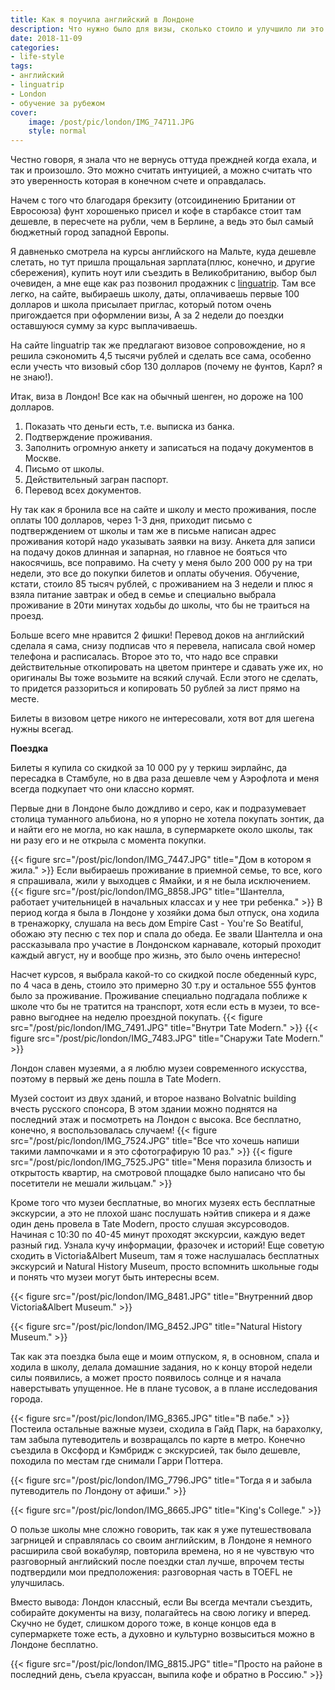 ```yaml
---
title: Как я поучила английский в Лондоне
description: Что нужно было для визы, сколько стоило и улучшило ли это мой английский
date: 2018-11-09
categories:
- life-style
tags:
- английский
- linguatrip
- London
- обучение за рубежом
cover: 
    image: /post/pic/london/IMG_74711.JPG
    style: normal
---
```


Честно говоря, я знала что не вернусь оттуда преждней когда ехала, и так и произошло. Это можно считать интуицией, а можно считать что это уверенность которая в конечном счете и оправдалась.

Начем с того что благодаря брекзиту (отсоидинению Британии от Евросоюза) фунт хорошенько присел и кофе в старбаксе стоит там дешевле, в пересчете на рубли, чем в Берлине, а ведь это был самый бюджетный город западной Европы.

Я давненько смотрела на курсы английского на Мальте, куда дешевле слетать, но тут пришла прощальная зарплата(плюс, конечно, и другие сбережения), купить ноут или съездить в Великобританию, выбор был очевиден, а мне еще как раз позвонил продажник с [linguatrip](https://linguatrip.com/en/). Там все легко, на сайте, выбираешь школу, даты, оплачиваешь первые 100 долларов и школа присылает приглас, который потом очень пригождается при оформлении визы, А за 2 недели до поездки оставшуюся сумму за курс выплачиваешь.

На сайте linguatrip так же предлагают визовое сопровождение, но я решила сэкономить 4,5 тысячи рублей и сделать все сама, особенно если учесть что визовый сбор 130 долларов (почему не фунтов, Карл? я не знаю!).

Итак, виза в Лондон! Все как на обычный шенген, но дороже на 100 долларов.
1. Показать что деньги есть, т.е. выписка из банка.
2. Подтверждение проживания.
3. Заполнить огромную анкету и записаться на подачу документов в Москве.
4. Письмо от школы.
5. Действительный загран паспорт.
6. Перевод всех документов.

Ну так как я бронила все на сайте и школу и место проживания, после оплаты 100 долларов, через 1-3 дня, приходит письмо с подтверждением от школы и там же в письме написан адрес проживания которй надо указывать заявки на визу. Анкета для записи на подачу доков длинная и запарная, но главное не бояться что накосячишь, все поправимо.
На счету у меня было 200 000 ру на три недели, это все до покупки билетов и оплаты обучения. Обучение, кстати, стоило 85 тысяч рублей, с проживанием на 3 недели и плюс я взяла питание завтрак и обед в семье и специально выбрала проживание в 20ти минутах ходьбы до школы, что бы не траиться на проезд.

Больше всего мне нравится 2 фишки! Перевод доков на английский сделала я сама, снизу подписав что я перевела, написала свой номер телефона и расписалась. Второе это то, что надо все справки действительные откопировать на цветом принтере и сдавать уже их, но оригиналы Вы тоже возьмите на всякий случай. Если этого не сделать, то придется раззориться и копировать 50 рублей за лист прямо на месте.

Билеты в визовом цетре никого не интересовали, хотя вот для шегена нужны всегад.

**Поездка**

Билеты я купила со скидкой за 10 000 ру у теркиш эирлайнс, да пересадка в Стамбуле, но в два раза дешевле чем у Аэрофлота и меня всегда подкупает что они классно кормят.

Первые дни в Лондоне было дождливо и серо, как и подразумевает столица туманного альбиона, но я упорно не хотела покупать зонтик, да и найти его не могла, но как нашла, в супермаркете около школы, так ни разу его и не открыла с момента покупки.

{{< figure src="/post/pic/london/IMG_7447.JPG" title="Дом в котором я жила." >}}
Если выбираешь проживание в приемной семье, то все, кого я спрашивала, жили у выходцев с Ямайки, и я не была исключением.
{{< figure src="/post/pic/london/IMG_8858.JPG" title="Шантелла, работает учительницей в начальных классах и у нее три ребенка." >}}
В период когда я была в Лондоне у хозяйки дома был отпуск, она ходила в тренажорку, слушала на весь дом Empire Cast - You're So Beatiful, обожаю эту песню с тех пор и спала до обеда. Ее звали Шантелла и она рассказывала про участие в Лондонском карнавале, который проходит каждый август, ну и вообще про жизнь, это было очень интересно!

Насчет курсов, я выбрала какой-то со скидкой после обеденный курс, по 4 часа в день, стоило это примерно 30 т.ру и остальное 555 фунтов было за проживание. Проживание специально подгадала поближе к школе что бы не тратится на транспорт, хотя если есть в музеи, то все-равно выгоднее на неделю проездной покупать.
{{< figure src="/post/pic/london/IMG_7491.JPG" title="Внутри Tate Modern." >}}
{{< figure src="/post/pic/london/IMG_7483.JPG" title="Снаружи Tate Modern." >}}

Лондон славен музеями, а я люблю музеи современного искусства, поэтому в первый же день пошла в Tate Modern. 

Музей состоит из двух зданий, и второе названо Bolvatnic building вчесть русского спонсора, В этом здании можно поднятся на последний этаж и посмотреть на Лондон с высока. Все бесплатно, конечно, я воспользовалась случаем!
{{< figure src="/post/pic/london/IMG_7524.JPG" title="Все что хочешь напиши такими лампочками и я это сфотографирую 10 раз." >}}
{{< figure src="/post/pic/london/IMG_7525.JPG" title="Меня поразила близость и открытость квартир, на смотровой площадке было написано что бы посетители не мешали жильцам." >}}

Кроме того что музеи бесплатные, во многих музеях есть бесплатные экскурсии, а это не плохой шанс послушать нэйтив спикера и я даже один день провела в Tate Modern, просто слушая эксурсоводов. Начиная с 10:30 по 40-45 минут проходят экскурсии, каждую ведет разный гид. Узнала кучу информации, фразочек и историй! Еще советую сходить в Victoria&Albert Museum, там я тоже наслушалась бесплатных экскурсий и Natural History Museum, просто вспомнить школьные годы и понять что музеи могут быть интересны всем.

{{< figure src="/post/pic/london/IMG_8481.JPG" title="Внутренний двор Victoria&Albert Museum." >}}

{{< figure src="/post/pic/london/IMG_8452.JPG" title="Natural History Museum." >}}

Так как эта поездка была еще и моим отпуском, я, в основном, спала и ходила в школу, делала домашние задания, но к концу второй недели силы появились, а может просто появилось солнце и я начала наверстывать упущенное. 
Не в плане тусовок, а в плане исследования города.

{{< figure src="/post/pic/london/IMG_8365.JPG" title="В пабе." >}}
Постеила остальные важные музеи, сходила в Гайд Парк, на барахолку, там забыла путеводитель и возвращалсь по карте в метро. Конечно съездила в Оксфорд и Кэмбридж с экскурсией, так было дешевле, походила по местам где снимали Гарри Поттера.

{{< figure src="/post/pic/london/IMG_7796.JPG" title="Тогда я и забыла путеводитель по Лондону от афиши." >}}

{{< figure src="/post/pic/london/IMG_8665.JPG" title="King's College." >}}

О пользе школы мне сложно говорить, так как я уже путешествовала загрницей и справлялась со своим английским, в Лондоне я немного расширила свой вокабуляр, повторила времена, но я не чувствую что разговорный английский после поездки стал лучше, впрочем тесты подтвердили мои предположения: разговорная часть в TOEFL не улучшилась.

Вместо вывода: Лондон классный, если Вы всегда мечтали съездить, собирайте документы на визу, полагайтесь на свою логику и вперед. Скучно не будет, слишком дорого тоже, в конце концов еда в супермаркете тоже есть, а духовно и культурно возвыситься можно в Лондоне бесплатно.

{{< figure src="/post/pic/london/IMG_8815.JPG" title="Просто на районе в последний день, съела круассан, выпила кофе и обратно в Россию." >}}
